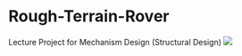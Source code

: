 # Rough-Terrain-Rover
Lecture Project for Mechanism Design (Structural Design)
![][def]

[def]: ./3.Images/onlyrobot_v2.png